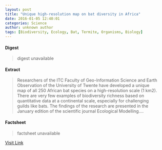 ```yaml
---
layout: post
title: "Unique high-resolution map on bat diversity in Africa"
date: 2016-01-05 12:40:01
categories: Science
author: unknown author
tags: [Biodiversity, Ecology, Bat, Termite, Organisms, Biology]
---
```



#### Digest
>digest unavailable

#### Extract
>Researchers of the ITC Faculty of Geo-Information Science and Earth Observation of the University of Twente have developed a unique map of all 250 African bat species on a high-resolution scale (1 km2). There are very few examples of biodiversity richness based on quantitative data at a continental scale, especially for challenging guilds like bats. The findings of the research are presented in the January edition of the scientific journal Ecological Modelling....

#### Factsheet
>factsheet unavailable

[Visit Link](http://phys.org/news/2016-01-unique-high-resolution-diversity-africa.html)


